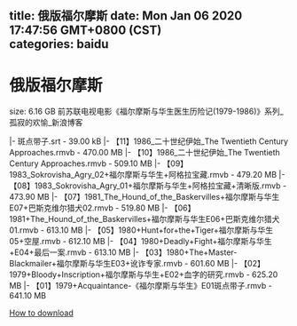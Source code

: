 
title: 俄版福尔摩斯
date: Mon Jan 06 2020 17:47:56 GMT+0800 (CST)    
categories: baidu
---

# 俄版福尔摩斯
size: 6.16 GB
 前苏联电视电影《福尔摩斯与华生医生历险记(1979-1986)》系列_孤寂的欢愉_新浪博客
 
|- 斑点带子.srt - 39.00 kB
|- 【11】1986_二十世纪伊始_The Twentieth Century Approaches.rmvb - 470.00 MB
|- 【10】1986_二十世纪伊始_The Twentieth Century Approaches.rmvb - 509.10 MB
|- 【09】1983_Sokrovisha_Agry_02+福尔摩斯与华生+阿格拉宝藏.rmvb - 479.20 MB
|- 【08】1983_Sokrovisha_Agry_01+福尔摩斯与华生+阿格拉宝藏+清晰版.rmvb - 473.90 MB
|- 【07】1981_The_Hound_of_the_Baskervilles+福尔摩斯与华生E07+巴斯克维尔猎犬02.rmvb - 519.80 MB
|- 【06】1981+The_Hound_of_the_Baskervilles+福尔摩斯与华生E06+巴斯克维尔猎犬01.rmvb - 613.10 MB
|- 【05】1980+Hunt+for+the+Tiger+福尔摩斯与华生05+空屋.rmvb - 612.10 MB
|- 【04】1980+Deadly+Fight+福尔摩斯与华生+E04+最后一案.rmvb - 613.10 MB
|- 【03】1980+The+Master-Blackmailer+福尔摩斯与华生E03+讹诈专家.rmvb - 601.60 MB
|- 【02】1979+Bloody+Inscription+福尔摩斯与华生+E02+血字的研究.rmvb - 625.20 MB
|- 【01】1979+Acquaintance-《福尔摩斯与华生》E01斑点带子.rmvb - 641.10 MB

[How to download](https://bpcam.bemobtrk.com/go/2ceec3aa-1ca2-46d6-b9ff-aaa5c184517c?jno=1119)